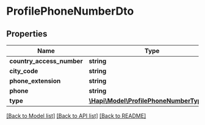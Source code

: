 # ProfilePhoneNumberDto

## Properties
Name | Type | Description | Notes
------------ | ------------- | ------------- | -------------
**country_access_number** | **string** |  | [optional] 
**city_code** | **string** |  | [optional] 
**phone_extension** | **string** |  | [optional] 
**phone** | **string** |  | [optional] 
**type** | [**\Hapi\Model\ProfilePhoneNumberTypeDto**](ProfilePhoneNumberTypeDto.md) |  | [optional] 

[[Back to Model list]](../README.md#documentation-for-models) [[Back to API list]](../README.md#documentation-for-api-endpoints) [[Back to README]](../README.md)

